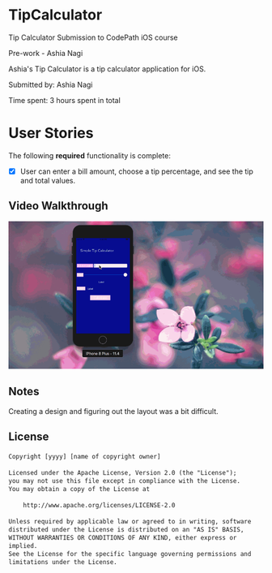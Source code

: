 # TipCalculator
Tip Calculator Submission to CodePath iOS course

Pre-work - Ashia Nagi

Ashia's Tip Calculator is a tip calculator application for iOS.

Submitted by: Ashia Nagi

Time spent: 3 hours spent in total

# User Stories

The following **required** functionality is complete:

* [X] User can enter a bill amount, choose a tip percentage, and see the tip and total values.

## Video Walkthrough 

<a href="https://github.com/ashianagi11/TipCalculator/blob/master/TipCalVideo.gif"><img src="https://github.com/ashianagi11/TipCalculator/blob/master/TipCalVideo.gif" alt="TipCalVideo.gif"></a>

## Notes

Creating a design and figuring out the layout was a bit difficult. 

## License

    Copyright [yyyy] [name of copyright owner]

    Licensed under the Apache License, Version 2.0 (the "License");
    you may not use this file except in compliance with the License.
    You may obtain a copy of the License at

        http://www.apache.org/licenses/LICENSE-2.0

    Unless required by applicable law or agreed to in writing, software
    distributed under the License is distributed on an "AS IS" BASIS,
    WITHOUT WARRANTIES OR CONDITIONS OF ANY KIND, either express or implied.
    See the License for the specific language governing permissions and
    limitations under the License.
